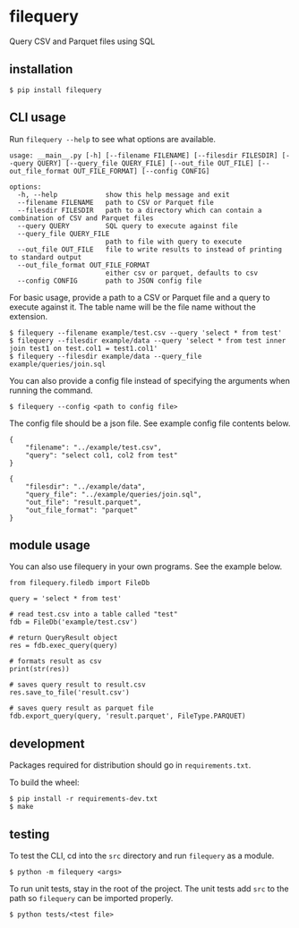 # filequery
Query CSV and Parquet files using SQL

## installation
`$ pip install filequery`

## CLI usage
Run `filequery --help` to see what options are available.

```
usage: __main__.py [-h] [--filename FILENAME] [--filesdir FILESDIR] [--query QUERY] [--query_file QUERY_FILE] [--out_file OUT_FILE] [--out_file_format OUT_FILE_FORMAT] [--config CONFIG]

options:
  -h, --help            show this help message and exit
  --filename FILENAME   path to CSV or Parquet file
  --filesdir FILESDIR   path to a directory which can contain a combination of CSV and Parquet files
  --query QUERY         SQL query to execute against file
  --query_file QUERY_FILE
                        path to file with query to execute
  --out_file OUT_FILE   file to write results to instead of printing to standard output
  --out_file_format OUT_FILE_FORMAT
                        either csv or parquet, defaults to csv
  --config CONFIG       path to JSON config file
```

For basic usage, provide a path to a CSV or Parquet file and a query to execute against it. The table name will be the 
file name without the extension.

`$ filequery --filename example/test.csv --query 'select * from test'`\
`$ filequery --filesdir example/data --query 'select * from test inner join test1 on test.col1 = test1.col1'` \
`$ filequery --filesdir example/data --query_file example/queries/join.sql`

You can also provide a config file instead of specifying the arguments when running the command.

`$ filequery --config <path to config file>`

The config file should be a json file. See example config file contents below.

```
{
    "filename": "../example/test.csv",
    "query": "select col1, col2 from test"
}
```

```
{
    "filesdir": "../example/data",
    "query_file": "../example/queries/join.sql",
    "out_file": "result.parquet",
    "out_file_format": "parquet"
}
```

## module usage
You can also use filequery in your own programs. See the example below.
```
from filequery.filedb import FileDb

query = 'select * from test'

# read test.csv into a table called "test"
fdb = FileDb('example/test.csv')

# return QueryResult object
res = fdb.exec_query(query)

# formats result as csv
print(str(res))

# saves query result to result.csv
res.save_to_file('result.csv')

# saves query result as parquet file
fdb.export_query(query, 'result.parquet', FileType.PARQUET)
```

## development
Packages required for distribution should go in `requirements.txt`.

To build the wheel:

`$ pip install -r requirements-dev.txt` \
`$ make`

## testing
To test the CLI, cd into the `src` directory and run `filequery` as a module.

`$ python -m filequery <args>`

To run unit tests, stay in the root of the project. The unit tests add `src` to the path so `filequery` can be imported properly.

`$ python tests/<test file>`
